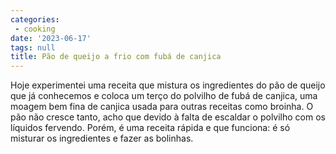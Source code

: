 ```yaml
---
categories:
 - cooking
date: '2023-06-17'
tags: null
title: Pão de queijo a frio com fubá de canjica
---
```


Hoje experimentei uma receita que mistura os ingredientes do pão de queijo que já conhecemos e coloca um terço do polvilho de fubá de canjica, uma moagem bem fina de canjica usada para outras receitas como broinha. O pão não cresce tanto, acho que devido à falta de escaldar o polvilho com os líquidos fervendo. Porém, é uma receita rápida e que funciona: é só misturar os ingredientes e fazer as bolinhas.


